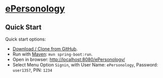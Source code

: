 # [ePersonology](https://epersonology.github.io/)

## Quick Start

Quick start options:

- [Download / Clone from GitHub](https://github.com/ePersonology/ePersonology.git).
- Run with [Maven](https://maven.apache.org/): ```mvn spring-boot:run```.
- Open in browser: [http://localhost:8080/ePersonology/](http://localhost:8080/ePersonology/)
- Select Menu Option `Signin`, with User Name: `ePersonology`, Password: `user1357`, PIN: `1234`
